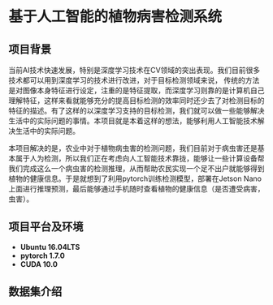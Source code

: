 # 基于人工智能的植物病害检测系统



## 项目背景

当前AI技术快速发展，特别是深度学习技术在CV领域的突出表现。我们目前很多技术都可以用到深度学习的技术进行改进，对于目标检测领域来说， 传统的方法是对图像本身特征进行设定，注重的是特征提取，而深度学习则靠的是计算机自己理解特征，这样来看就能够充分的提高目标检测的效率同时还少去了对检测目标的特征的描述。有了这样的以深度学习支持的目标检测，我们就可以做一些能够解决生活中的实际问题的事情。本项目就是本着这样的想法，能够利用人工智能技术解决生活中的实际问题。

本项目解决的是，农业中对于植物病虫害的检测问题，我们目前对于病虫害还是基本属于人为检测，所以我们正在考虑向人工智能技术靠拢，能够让一些计算设备帮我们完成这么一个病虫害的检测推理，从而帮助农民实现一个足不出户就能够得到植物的健康信息。于是就想到了利用pytorch训练检测模型，部署在Jetson Nano上面进行推理预测，最后能够通过手机随时查看植物的健康信息（是否遭受病害，虫害）。



## 项目平台及环境

- **Ubuntu 16.04LTS**
- **pytorch 1.7.0**
- **CUDA 10.0**



## 数据集介绍



